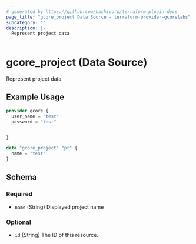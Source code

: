 ```yaml
---
# generated by https://github.com/hashicorp/terraform-plugin-docs
page_title: "gcore_project Data Source - terraform-provider-gcorelabs"
subcategory: ""
description: |-
  Represent project data
---
```


# gcore_project (Data Source)

Represent project data

## Example Usage

```terraform
provider gcore {
  user_name = "test"
  password = "test"


}

data "gcore_project" "pr" {
  name = "test"
}
```

<!-- schema generated by tfplugindocs -->
## Schema

### Required

- `name` (String) Displayed project name

### Optional

- `id` (String) The ID of this resource.


